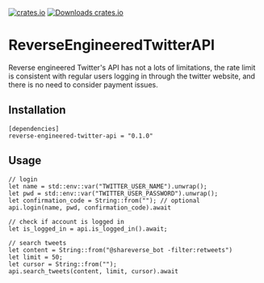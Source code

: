 [![crates.io](https://img.shields.io/crates/v/reverse-engineered-twitter-api.svg)](https://crates.io/crates/reverse-engineered-twitter-api)
[![Downloads crates.io](https://img.shields.io/crates/d/reverse-engineered-twitter-api.svg?label=crates.io%20downloads)](https://crates.io/crates/reverse-engineered-twitter-api)

# ReverseEngineeredTwitterAPI

Reverse engineered Twitter's API has not a lots of limitations, the rate limit is consistent with regular users logging in through the twitter website, and there is no need to consider payment issues.

## Installation

```
[dependencies]
reverse-engineered-twitter-api = "0.1.0"
```

## Usage

```
// login
let name = std::env::var("TWITTER_USER_NAME").unwrap();
let pwd = std::env::var("TWITTER_USER_PASSWORD").unwrap();
let confirmation_code = String::from(""); // optional
api.login(name, pwd, confirmation_code).await

// check if account is logged in
let is_logged_in = api.is_logged_in().await;

// search tweets
let content = String::from("@shareverse_bot -filter:retweets")
let limit = 50;
let cursor = String::from("");
api.search_tweets(content, limit, cursor).await
```
